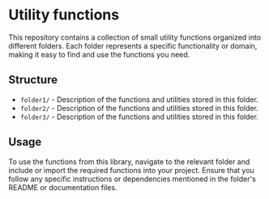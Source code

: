 # Utility functions
This repository contains a collection of small utility functions organized into different folders. Each folder represents a specific functionality or domain, making it easy to find and use the functions you need.
## Structure
- `folder1/` - Description of the functions and utilities stored in this folder.
- `folder2/` - Description of the functions and utilities stored in this folder.
- `folder3/` - Description of the functions and utilities stored in this folder.
## Usage
To use the functions from this library, navigate to the relevant folder and include or import the required functions into your project. Ensure that you follow any specific instructions or dependencies mentioned in the folder's README or documentation files.

